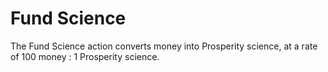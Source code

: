 # Fund Science

The Fund Science action converts money into Prosperity science, at a rate of 100 money : 1 Prosperity science.
